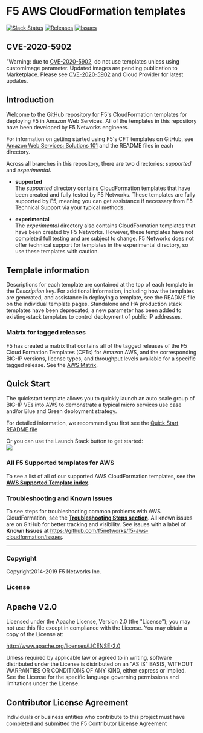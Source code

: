 # F5 AWS CloudFormation templates
[![Slack Status](https://f5cloudsolutions.herokuapp.com/badge.svg)](https://f5cloudsolutions.herokuapp.com)
[![Releases](https://img.shields.io/github/release/f5networks/f5-aws-cloudformation.svg)](https://github.com/f5networks/f5-aws-cloudformation/releases)
[![Issues](https://img.shields.io/github/issues/f5networks/f5-aws-cloudformation.svg)](https://github.com/f5networks/f5-aws-cloudformation/issues)

## CVE-2020-5902
"Warning: due to [CVE-2020-5902](https://support.f5.com/csp/article/K52145254), do not use templates unless using customImage parameter. Updated images are pending publication to Marketplace. Please see [CVE-2020-5902](https://support.f5.com/csp/article/K52145254) and Cloud Provider for latest updates.

## Introduction

Welcome to the GitHub repository for F5's CloudFormation templates for deploying F5 in Amazon Web Services.  All of the templates in this repository have been developed by F5 Networks engineers.

For information on getting started using F5's CFT templates on GitHub, see [Amazon Web Services: Solutions 101](http://clouddocs.f5.com/cloud/public/v1/aws/AWS_solutions101.html) and the README files in each directory.  

Across all branches in this repository, there are two directories: *supported* and *experimental*.

  - **supported**<br>
  The *supported* directory contains CloudFormation templates that have been created and fully tested by F5 Networks. These templates are fully supported by F5, meaning you can get assistance if necessary from F5 Technical Support via your typical methods.

  - **experimental**<br>
  The *experimental* directory also contains CloudFormation templates that have been created by F5 Networks. However, these templates have not completed full testing and are subject to change. F5 Networks does not offer technical support for templates in the experimental directory, so use these templates with caution.

## Template information
Descriptions for each template are contained at the top of each template in the *Description* key.
For additional information, including how the templates are generated, and assistance in deploying a template, see the README file on the individual template pages.
Standalone and HA production stack templates have been deprecated; a new parameter has been added to existing-stack templates to control deployment of public IP addresses.

### Matrix for tagged releases
F5 has created a matrix that contains all of the tagged releases of the F5 Cloud Formation Templates (CFTs) for Amazon AWS, and the corresponding BIG-IP versions, license types, and throughput levels available for a specific tagged release. See the [AWS Matrix](https://github.com/F5Networks/f5-aws-cloudformation/blob/master/aws-bigip-version-matrix.md).


## Quick Start
The quickstart template allows you to quickly launch an auto scale group of BIG-IP VEs into AWS to demonstrate a typical micro services use case and/or Blue and Green deployment strategy.

For detailed information, we recommend you first see the [Quick Start README file](https://github.com/F5Networks/f5-aws-cloudformation/tree/master/experimental/quickstart)

Or you can use the Launch Stack button to get started:  
<a href="https://console.aws.amazon.com/cloudformation/home?region=us-east-1#/stacks/new?stackName=quickstart-stack&templateURL=https://f5-cft.s3.amazonaws.com/quickstarts/v0.0.0.3/templates/f5/master.template">
    <img src="https://s3.amazonaws.com/cloudformation-examples/cloudformation-launch-stack.png"/></a> 

  
### All F5 Supported templates for AWS
To see a list of all of our supported AWS CloudFormation templates, see the **[AWS Supported Template index](https://github.com/F5Networks/f5-aws-cloudformation/blob/master/template-index.md)**.


### Troubleshooting and Known Issues
To see steps for troubleshooting common problems with AWS CloudFormation, see the **[Troubleshooting Steps section](https://github.com/F5Networks/f5-aws-cloudformation/blob/master/aws-troubleshooting.md)**. All known issues are on GitHub for better tracking and visibility. See issues with a label of **Known Issues** at https://github.com/f5networks/f5-aws-cloudformation/issues.


---


### Copyright

Copyright2014-2019 F5 Networks Inc.


### License


## Apache V2.0

Licensed under the Apache License, Version 2.0 (the "License"); you may not use
this file except in compliance with the License. You may obtain a copy of the
License at:

http://www.apache.org/licenses/LICENSE-2.0

Unless required by applicable law or agreed to in writing, software
distributed under the License is distributed on an "AS IS" BASIS,
WITHOUT WARRANTIES OR CONDITIONS OF ANY KIND, either express or implied.
See the License for the specific language governing permissions and limitations
under the License.


## Contributor License Agreement

Individuals or business entities who contribute to this project must have
completed and submitted the F5 Contributor License Agreement
